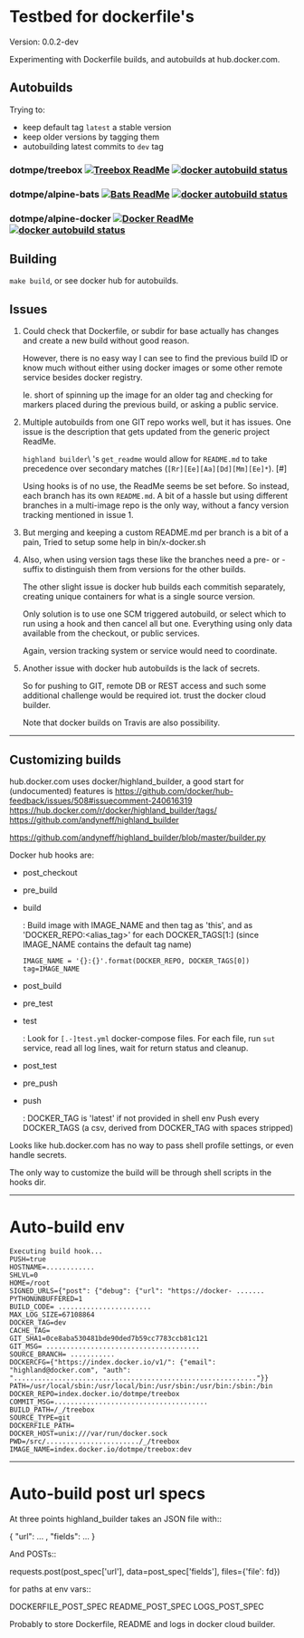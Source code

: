 # Testbed for dockerfile's

Version: 0.0.2-dev

Experimenting with Dockerfile builds, and autobuilds at hub.docker.com.

## Autobuilds
Trying to:

- keep default tag `latest` a stable version
- keep older versions by tagging them
- autobuilding latest commits to `dev` tag

### dotmpe/treebox [![Treebox ReadMe](https://img.shields.io/badge/ReadMe-Treebox_docker-blue.svg)](ReadMe-treebox.md) [![docker autobuild status](https://img.shields.io/docker/build/dotmpe/treebox.svg)](https://hub.docker.com/r/dotmpe/treebox/)

### dotmpe/alpine-bats [![Bats ReadMe](https://img.shields.io/badge/ReadMe-Bats_docker-blue.svg)](ReadMe-bats.md) [![docker autobuild status](https://img.shields.io/docker/build/dotmpe/alpine-bats.svg)](https://hub.docker.com/r/dotmpe/alpine-bats/)

### dotmpe/alpine-docker [![Docker ReadMe](https://img.shields.io/badge/ReadMe-docker-blue.svg)](ReadMe-docker.md) [![docker autobuild status](https://img.shields.io/docker/build/dotmpe/alpine-bats.svg)](https://hub.docker.com/r/dotmpe/alpine-bats/)


## Building
``make build``, or see docker hub for autobuilds.


## Issues
1. Could check that Dockerfile, or subdir for base actually has changes and
   create a new build without good reason.

   However, there is no easy way I can see to find the previous build ID or
   know much without either using docker images or some other remote service
   besides docker registry.

   Ie. short of spinning up the image for an older tag and checking for markers
   placed during the previous build, or asking a public service.

2. Multiple autobuilds from one GIT repo works well, but it has issues.
   One issue is the description that gets updated from the generic project ReadMe.

   `highland builder`\ 's ``get_readme`` would allow for ``README.md`` to take
   precedence over secondary matches (``[Rr][Ee][Aa][Dd][Mm][Ee]*``). [#]

   Using hooks is of no use, the ReadMe seems be set before.
   So instead, each branch has its own ``README.md``.
   A bit of a hassle but using different branches in a multi-image repo is the
   only way, without a fancy version tracking mentioned in issue 1.

3. But merging and keeping a custom README.md per branch is a bit of a pain,
   Tried to setup some help in bin/x-docker.sh

4. Also, when using version tags these like the branches need a pre- or -suffix
   to distinguish them from versions for the other builds.

   The other slight issue is docker hub builds each commitish separately,
   creating unique containers for what is a single source version.

   Only solution is to use one SCM triggered autobuild, or select which to run
   using a hook and then cancel all but one. Everything using only data available
   from the checkout, or public services.

   Again, version tracking system or service would need to coordinate.

5. Another issue with docker hub autobuilds is the lack of secrets.

   So for pushing to GIT, remote DB or REST access and such some additional
   challenge would be required iot. trust the docker cloud builder.

   Note that docker builds on Travis are also possibility.


---

## Customizing builds

hub.docker.com uses docker/highland_builder, a good start for (undocumented)
features is
<https://github.com/docker/hub-feedback/issues/508#issuecomment-240616319>
<https://hub.docker.com/r/docker/highland_builder/tags/>
<https://github.com/andyneff/highland_builder>

<https://github.com/andyneff/highland_builder/blob/master/builder.py>

Docker hub hooks are:

- post_checkout
- pre_build
- build

  :  Build image with IMAGE_NAME and then tag as 'this', and as 'DOCKER_REPO:<alias_tag>'
     for each DOCKER_TAGS[1:] (since IMAGE_NAME contains the default tag name)
     ```
     IMAGE_NAME = '{}:{}'.format(DOCKER_REPO, DOCKER_TAGS[0])
     tag=IMAGE_NAME
     ```

- post_build
- pre_test
- test

  :  Look for ``[.-]test.yml`` docker-compose files.
     For each file,
     run `sut` service, read all log lines, wait for return status and cleanup.

- post_test
- pre_push
- push

  :  DOCKER_TAG is 'latest' if not provided in shell env
     Push every DOCKER_TAGS (a csv, derived from DOCKER_TAG with spaces stripped)

Looks like hub.docker.com has no way to pass shell profile settings, or even
handle secrets.

The only way to customize the build will be through shell scripts in the hooks
dir.


---

# Auto-build env

```
Executing build hook...
PUSH=true
HOSTNAME=............
SHLVL=0
HOME=/root
SIGNED_URLS={"post": {"debug": {"url": "https://docker- .......
PYTHONUNBUFFERED=1
BUILD_CODE= .......................
MAX_LOG_SIZE=67108864
DOCKER_TAG=dev
CACHE_TAG=
GIT_SHA1=0ce8aba530481bde90ded7b59cc7783ccb81c121
GIT_MSG= ......................................
SOURCE_BRANCH= ...........
DOCKERCFG={"https://index.docker.io/v1/": {"email": "highland@docker.com", "auth": "............................................................"}}
PATH=/usr/local/sbin:/usr/local/bin:/usr/sbin:/usr/bin:/sbin:/bin
DOCKER_REPO=index.docker.io/dotmpe/treebox
COMMIT_MSG=......................................
BUILD_PATH=/_/treebox
SOURCE_TYPE=git
DOCKERFILE_PATH=
DOCKER_HOST=unix:///var/run/docker.sock
PWD=/src/......................./_/treebox
IMAGE_NAME=index.docker.io/dotmpe/treebox:dev
```

---

# Auto-build post url specs

At three points highland_builder takes an JSON file with::

  { "url": ... , "fields": ... }

And POSTs::

  requests.post(post_spec['url'],
    data=post_spec['fields'],
    files={'file': fd})

for paths at env vars::

  DOCKERFILE_POST_SPEC
  README_POST_SPEC
  LOGS_POST_SPEC

Probably to store Dockerfile, README and logs in docker cloud builder.

